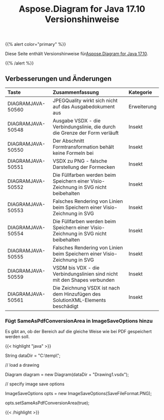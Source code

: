 ﻿---
title: Aspose.Diagram for Java 17.10 Versionshinweise
type: docs
weight: 30
url: /de/java/aspose-diagram-for-java-17-10-release-notes/
---
{{% alert color="primary" %}} 

 Diese Seite enthält Versionshinweise für[Aspose.Diagram for Java 17.10](https://docs.aspose.com/diagram/java/aspose-diagram-for-java-17-10-release-notes/).

{{% /alert %}} 
## **Verbesserungen und Änderungen**

|**Taste**|**Zusammenfassung**|**Kategorie**|
|:- |:- |:- |
|DIAGRAMJAVA-50560|JPEGQuality wirkt sich nicht auf das Ausgabedokument aus|Erweiterung|
|DIAGRAMJAVA-50548|Ausgabe VSDX - die Verbindungslinie, die durch die Grenze der Form verläuft|Insekt|
|DIAGRAMJAVA-50550|Der Abschnitt Formtransformation behält keine Formeln bei|Insekt|
|DIAGRAMJAVA-50551|VSDX zu PNG - falsche Darstellung der Formecken|Insekt|
|DIAGRAMJAVA-50552|Die Füllfarben werden beim Speichern einer Visio-Zeichnung in SVG nicht beibehalten|Insekt|
|DIAGRAMJAVA-50553|Falsches Rendering von Linien beim Speichern einer Visio-Zeichnung in SVG|Insekt|
|DIAGRAMJAVA-50554|Die Füllfarben werden beim Speichern einer Visio-Zeichnung in SVG nicht beibehalten|Insekt|
|DIAGRAMJAVA-50555|Falsches Rendering von Linien beim Speichern einer Visio-Zeichnung in SVG|Insekt|
|DIAGRAMJAVA-50559|VSDM bis VDX - die Verbindungslinien sind nicht mit den Shapes verbunden|Insekt|
|DIAGRAMJAVA-50561|Die Zeichnung VSDX ist nach dem Hinzufügen des SolutionXML-Elements beschädigt|Insekt|
### **Fügt SameAsPdfConversionArea in ImageSaveOptions hinzu**
Es gibt an, ob der Bereich auf die gleiche Weise wie bei PDF gespeichert werden soll.

{{< highlight "java" >}}

 String dataDir = "C:\\temp\\";

// load a drawing

Diagram diagram = new Diagram(dataDir + "Drawing1.vsdx");

// specify image save options

ImageSaveOptions opts = new ImageSaveOptions(SaveFileFormat.PNG);

opts.setSameAsPdfConversionArea(true);

{{< /highlight >}}
